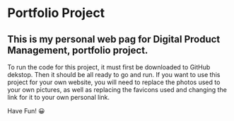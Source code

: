# Portfolio Project
## This is my personal web pag for Digital Product Management, portfolio project.
To run the code for this project, it must first be downloaded to GitHub dekstop. Then it should be all ready to go and run. If you want to use this project for your own website, you will need to replace the photos used to your own pictures, as well as replacing the favicons used and changing the link for it to your own personal link.

Have Fun! 😀
